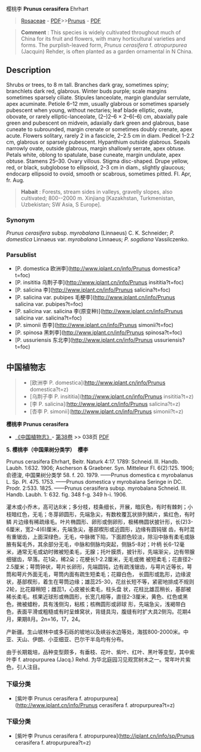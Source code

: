 樱桃李 **Prunus cerasifera** Ehrhart

> [Rosaceae](http://www.iplant.cn/info/Rosaceae?t=foc) - [PDF](http://www.iplant.cn/foc/pdf/Rosaceae.pdf)>>[Prunus](http://www.iplant.cn/info/Prunus?t=foc) - [PDF](http://www.iplant.cn/foc/pdf/Prunus.pdf)

> **Comment** : 
> This species is widely cultivated throughout much of China for its fruit and flowers, with many horticultural varieties and forms. The purplish-leaved form, *Prunus cerasifera* f. *atropurpurea* (Jacquin) Rehder, is often planted as a garden ornamental in N China.

## Description

Shrubs or trees, to 8 m tall. Branches dark gray, sometimes spiny; branchlets dark red, glabrous. Winter buds purple; scale margins sometimes sparsely ciliate. Stipules lanceolate, margin glandular serrulate, apex acuminate. Petiole 6–12 mm, usually glabrous or sometimes sparsely pubescent when young, without nectaries; leaf blade elliptic, ovate, obovate, or rarely elliptic-lanceolate, (2–)2–6 × 2–6(–6) cm, abaxially pale green and pubescent on midvein, adaxially dark green and glabrous, base cuneate to subrounded, margin crenate or sometimes doubly crenate, apex acute. Flowers solitary, rarely 2 in a fascicle, 2–2.5 cm in diam. Pedicel 1–2.2 cm, glabrous or sparsely pubescent. Hypanthium outside glabrous. Sepals narrowly ovate, outside glabrous, margin shallowly serrate, apex obtuse. Petals white, oblong to spatulate, base cuneate, margin undulate, apex obtuse. Stamens 25–30. Ovary villous. Stigma disc-shaped. Drupe yellow, red, or black, subglobose to ellipsoid, 2–3 cm in diam., slightly glaucous; endocarp ellipsoid to ovoid, smooth or scabrous, sometimes pitted. Fl. Apr, fr. Aug.

> **Habait** : 
> Forests, stream sides in valleys, gravelly slopes, also cultivated; 800--2000 m. Xinjiang [Kazakhstan, Turkmenistan, Uzbekistan; SW Asia, S Europe].

### Synonym
*Prunus cerasifera* subsp. *myrobalana* (Linnaeus) C. K. Schneider; *P. domestica* Linnaeus var. *myrobalana* Linnaeus; *P. sogdiana* Vassilczenko.

### Parsublist

* [P.  domestica  欧洲李](http://www.iplant.cn/info/Prunus domestica?t=foc)
* [P.  insititia  乌荆子李](http://www.iplant.cn/info/Prunus insititia?t=foc)
* [P.  salicina  李](http://www.iplant.cn/info/Prunus salicina?t=foc)
* [P.  salicina var. pubipes  毛梗李](http://www.iplant.cn/info/Prunus salicina var. pubipes?t=foc)
* [P.  salicina var. salicina  李(原变种)](http://www.iplant.cn/info/Prunus salicina var. salicina?t=foc)
* [P.  simonii  杏李](http://www.iplant.cn/info/Prunus simonii?t=foc)
* [P.  spinosa  黑刺李](http://www.iplant.cn/info/Prunus spinosa?t=foc)
* [P.  ussuriensis  东北李](http://www.iplant.cn/info/Prunus ussuriensis?t=foc)

## 中国植物志

> * [欧洲李  P.  domestica](http://www.iplant.cn/info/Prunus domestica?t=z)
> * [乌荆子李  P.  insititia](http://www.iplant.cn/info/Prunus insititia?t=z)
> * [李  P.  salicina](http://www.iplant.cn/info/Prunus salicina?t=z)
> * [杏李  P.  simonii](http://www.iplant.cn/info/Prunus simonii?t=z)

**樱桃李 Prunus cerasifera**

* [《中国植物志》](http://www.iplant.cn/frps)- [第38卷](http://www.iplant.cn/frps/vol/38) >> 038页 [PDF](http://www.iplant.cn/frps/pdf/38/038a.PDF)

**5. 樱桃李（中国果树分类学）　樱李**

Prunus cerasifera Ehrhart, Beitr. Naturk 4:17. 1789: Schneid. Ill. Handb. Laubh. 1:632. 1906; Ascherson & Graebner. Syn. Mitteleur Fl. 6(2):125. 1906; 俞德浚, 中国果树分类学 58. f. 20. 1979. ——Prunus domestica ε myrobalanus L. Sp. Pl. 475. 1753. ——Prunus domestica γ myrobalana Seringe in DC. Prodr. 2:533. 1825. ——Prunus cerasifera subsp. myrobalana Schneid. Ill. Handb. Laubh. 1: 632. fig. 348 f-g. 349 h-i. 1906.

灌木或小乔木，高可达8米；多分枝，枝条细长，开展，暗灰色，有时有棘刺；小枝暗红色，无毛；冬芽卵圆形，先端急尖，有数枚覆瓦状排列鳞片，紫红色，有时鳞 片边缘有稀疏缘毛。叶片椭圆形、卵形或倒卵形，极稀椭圆状披针形，长(2)3-6厘米，宽2-4(6)厘米，先端急尖，基部楔形或近圆形，边缘有圆钝锯 齿，有时混有重锯齿，上面深绿色，无毛，中脉微下陷，下面颜色较淡，除沿中脉有柔毛或脉腋有髯毛外，其余部分无毛，中脉和侧脉均突起，侧脉5-8对；叶柄 长6-12毫米，通常无毛或幼时微被短柔毛，无腺；托叶膜质，披针形，先端渐尖，边有带腺细锯齿，早落。花1朵，稀2朵；花梗长1-2.2厘米，无毛或微 被短柔毛；花直径2-2.5厘米；萼筒钟状，萼片长卵形，先端圆钝，边有疏浅锯齿，与萼片近等长，萼筒和萼片外面无毛，萼筒内面有疏生短柔毛；花瓣白色， 长圆形或匙形，边缘波状，基部楔形，着生在萼筒边缘；雄蕊25-30，花丝长短不等，紧密地排成不规则2轮，比花瓣稍短；雌蕊1，心皮被长柔毛，柱头盘 状，花柱比雄蕊稍长，基部被稀长柔毛。核果近球形或椭圆形，长宽几相等，直径2-3厘米，黄色、红色或黑色，微被蜡粉，具有浅侧沟，粘核；核椭圆形或卵球 形，先端急尖，浅褐带白色，表面平滑或粗糙或有时呈蜂窝状，背缝具沟，腹缝有时扩大具2侧沟。花期4月，果期8月。2n=16，17，24。

产新疆。生山坡林中或多石砾的坡地以及峡谷水边等处，海拔800-2000米。中亚、天山、伊朗、小亚细亚、巴尔干半岛均有分布。

由于长期栽培，品种变型颇多，有垂枝、花叶、紫叶、红叶、黑叶等变型，其中紫叶李 f. atropurpurea (Jacq.) Rehd. 为华北庭园习见观赏树木之一。常年叶片紫色，引人注目。

### 下级分类
* [紫叶李  Prunus cerasifera f. atropurpurea](http://www.iplant.cn/info/Prunus cerasifera f. atropurpurea?t=z)

### 下级分类
* [紫叶李  Prunus cerasifera f. atropurpurea](http://iplant.cn/info/sp/Prunus cerasifera f. atropurpurea?t=z)

